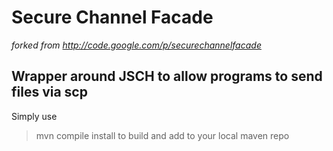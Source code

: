 # Secure Channel Facade #
*forked from http://code.google.com/p/securechannelfacade*
## Wrapper around JSCH to allow programs to send files via scp ##

Simply use 
> mvn compile install 
to build and add to your local maven repo